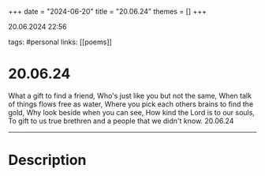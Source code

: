 +++
date = "2024-06-20"
title = "20.06.24"
themes = []
+++

20.06.2024 22:56

tags: #personal
links: [[poems]]

# 20.06.24

What a gift to find a friend,
Who's just like you but not the same,
When talk of things flows free as water,
Where you pick each others brains to find the gold,
Why look beside when you can see,
How kind the Lord is to our souls,
To gift to us true brethren and a people that we didn't know.
20.06.24

---

# Description

